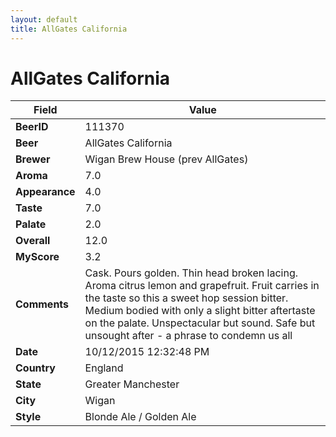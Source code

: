```yaml
---
layout: default
title: AllGates California
---
```


# AllGates California

| Field         | Value     |
|---------------|-----------|
| **BeerID** | 111370 |
| **Beer** | AllGates California |
| **Brewer** | Wigan Brew House (prev AllGates) |
| **Aroma** | 7.0 |
| **Appearance** | 4.0 |
| **Taste** | 7.0 |
| **Palate** | 2.0 |
| **Overall** | 12.0 |
| **MyScore** | 3.2 |
| **Comments** | Cask. Pours golden. Thin head broken lacing. Aroma citrus lemon and grapefruit. Fruit carries in the taste so this a sweet hop session bitter. Medium bodied with only a slight bitter aftertaste on the palate. Unspectacular but sound. Safe but unsought after - a phrase to condemn us all  |
| **Date** | 10/12/2015 12:32:48 PM |
| **Country** | England |
| **State** | Greater Manchester |
| **City** | Wigan |
| **Style** | Blonde Ale / Golden Ale |
